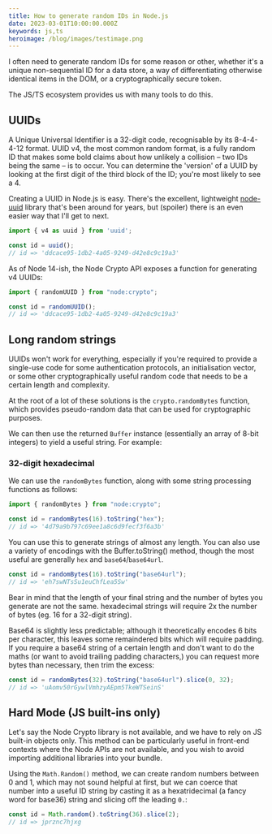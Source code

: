 ```yaml
---
title: How to generate random IDs in Node.js
date: 2023-03-01T10:00:00.000Z
keywords: js,ts
heroimage: /blog/images/testimage.png
---
```


I often need to generate random IDs for some reason or other, whether it's a unique non-sequential ID for a data store, a way of differentiating otherwise identical items in the DOM, or a cryptographically secure token.

The JS/TS ecosystem provides us with many tools to do this.

## UUIDs

A Unique Universal Identifier is a 32-digit code, recognisable by its 8-4-4-4-12 format. UUID v4, the most common random format, is a fully random ID that makes some bold claims about how unlikely a collision – two IDs being the same – is to occur. You can determine the 'version' of a UUID by looking at the first digit of the third block of the ID; you're most likely to see a 4.

Creating a UUID in Node.js is easy. There's the excellent, lightweight [node-uuid]() library that's been around for years, but (spoiler) there is an even easier way that I'll get to next.

```ts
import { v4 as uuid } from 'uuid';

const id = uuid();
// id => 'ddcace95-1db2-4a05-9249-d42e8c9c19a3'
```

As of Node 14-ish, the Node Crypto API exposes a function for generating v4 UUIDs:

```ts
import { randomUUID } from "node:crypto";

const id = randomUUID();
// id => 'ddcace95-1db2-4a05-9249-d42e8c9c19a3'
```

## Long random strings

UUIDs won't work for everything, especially if you're required to provide a single-use code for some authentication protocols, an initialisation vector, or some other cryptographically useful random code that needs to be a certain length and complexity.

At the root of a lot of these solutions is the `crypto.randomBytes` function, which provides pseudo-random data that can be used for cryptographic purposes.

We can then use the returned `Buffer` instance (essentially an array of 8-bit integers) to yield a useful string. For example:

### 32-digit hexadecimal

We can use the `randomBytes` function, along with some string processing functions as follows:

```ts
import { randomBytes } from "node:crypto";

const id = randomBytes(16).toString("hex");
// id => '4d79a9b797c69ee1a8c6d9fecf3f6a3b'
```

You can use this to generate strings of almost any length. You can also use a variety of encodings with the Buffer.toString() method, though the most useful are generally `hex` and `base64`/`base64url`.

```ts
const id = randomBytes(16).toString("base64url");
// id => 'eh7swNTsSu1euChfLea5Sw'
```

Bear in mind that the length of your final string and the number of bytes you generate are not the same. hexadecimal strings will require 2x the number of bytes (eg. 16 for a 32-digit string).

Base64 is slightly less predictable; although it theoretically encodes 6 bits per character, this leaves some remaindered bits which will require padding. If you require a base64 string of a certain length and don't want to do the maths (or want to avoid trailing padding characters,) you can request more bytes than necessary, then trim the excess:

```ts
const id = randomBytes(32).toString("base64url").slice(0, 32);
// id => 'uAomv50rGywlVmhzyAEpm5TkeWTSeinS'
```

## Hard Mode (JS built-ins only)

Let's say the Node Crypto library is not available, and we have to rely on JS built-in objects only. This method can be particularly useful in front-end contexts where the Node APIs are not available, and you wish to avoid importing additional libraries into your bundle.

Using the `Math.Random()` method, we can create random numbers between 0 and 1, which may not sound helpful at first, but we can coerce that number into a useful ID string by casting it as a hexatridecimal (a fancy word for base36) string and slicing off the leading `0.`:

```ts
const id = Math.random().toString(36).slice(2);
// id => jprznc7hjxg
```
